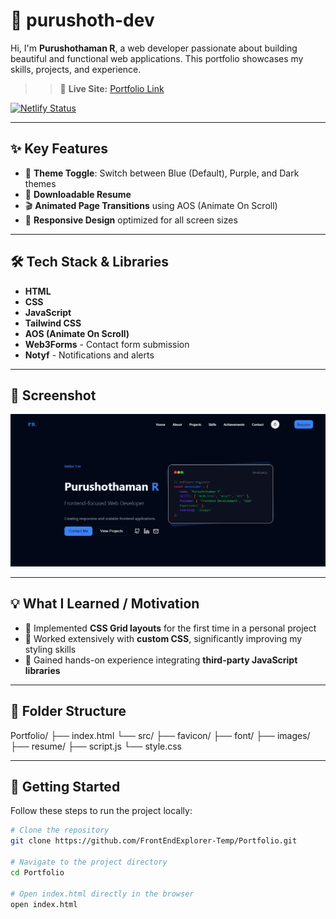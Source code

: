 # 💼 purushoth-dev

Hi, I'm **Purushothaman R**, a web developer passionate about building beautiful and functional web applications. This portfolio showcases my skills, projects, and experience.

> > 🚀 **Live Site:** [Portfolio Link](https://purushoth-dev.netlify.app)

[![Netlify Status](https://api.netlify.com/api/v1/badges/2914e524-56c4-4ece-8273-a288d62518ec/deploy-status)](https://app.netlify.com/projects/purushoth-dev/deploys)

---

## ✨ Key Features

- 🎨 **Theme Toggle**: Switch between Blue (Default), Purple, and Dark themes
- 📄 **Downloadable Resume**
- 🎬 **Animated Page Transitions** using AOS (Animate On Scroll)
- 📱 **Responsive Design** optimized for all screen sizes

---

## 🛠 Tech Stack & Libraries

- **HTML**
- **CSS**
- **JavaScript**
- **Tailwind CSS**
- **AOS (Animate On Scroll)**
- **Web3Forms** - Contact form submission
- **Notyf** - Notifications and alerts

---

## 📸 Screenshot

![Screenshot](src/images/Screenshot.png)

---

## 💡 What I Learned / Motivation

- 🧱 Implemented **CSS Grid layouts** for the first time in a personal project
- 🎨 Worked extensively with **custom CSS**, significantly improving my styling skills
- 🔌 Gained hands-on experience integrating **third-party JavaScript libraries**

---

## 📁 Folder Structure

Portfolio/
├── index.html
└── src/
    ├── favicon/
    ├── font/
    ├── images/
    ├── resume/
    ├── script.js
    └── style.css


---

## 🧪 Getting Started

Follow these steps to run the project locally:

```bash
# Clone the repository
git clone https://github.com/FrontEndExplorer-Temp/Portfolio.git

# Navigate to the project directory
cd Portfolio

# Open index.html directly in the browser
open index.html
```
